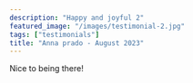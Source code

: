 ```yaml
---
description: "Happy and joyful 2"
featured_image: "/images/testimonial-2.jpg"
tags: ["testimonials"]
title: "Anna prado - August 2023"
---
```


Nice to being there!
